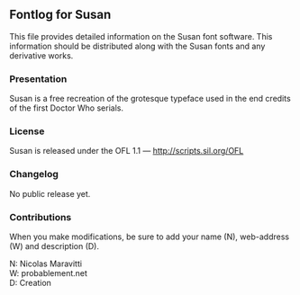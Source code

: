 ## Fontlog for Susan

This file provides detailed information on the Susan font software. This information should be distributed along with the Susan fonts and any derivative works.

### Presentation

Susan is a free recreation of the grotesque typeface used in the end credits of the first Doctor Who serials.

### License

Susan is released under the OFL 1.1 — http://scripts.sil.org/OFL

### Changelog

No public release yet.

### Contributions

When you make modifications, be sure to add your name (N), web-address (W) and description (D).

N: Nicolas Maravitti  
W: probablement.net  
D: Creation
